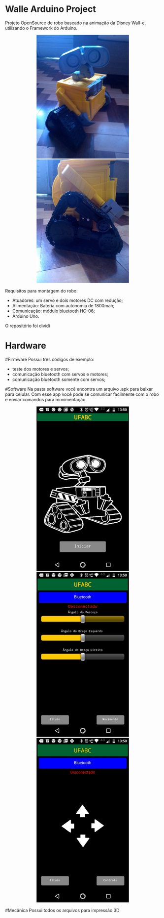 # Walle Arduino Project
Projeto OpenSource de robo baseado na animação da Disney Wall-e, utilizando o Framework do Arduino.
<p align="center">
  <img src="https://github.com/samillamacedo/wall-e/blob/master/Imagens/Overview.jpeg" width="300" alt="foto do app">
  <img src="https://github.com/samillamacedo/wall-e/blob/master/Imagens/ConjuntoEsteira.jpeg" width="300" alt="foto do app">
</p>

Requisitos para montagem do robo:
- Atuadores: um servo e dois motores DC com redução;
- Alimentação: Bateria com autonomia de 1800mah;
- Comunicação: módulo bluetooth HC-06;
- Arduino Uno.

O repositório foi dividi
# Hardware

#Firmware
Possui três códigos de exemplo: 
- teste dos motores e servos;
- comunicação bluetooth com servos e motores;
- comunicação bluetooth somente com servos;

#Software
Na pasta software você encontra um arquivo .apk para baixar para celular. Com esse app você pode se comunicar facilmente com o robo e enviar comandos para movimentação.

<p align="center">
  <img src="https://github.com/samillamacedo/wall-e/blob/master/Imagens/AppScreen.jpeg" width="300" alt="foto do app">
  <img src="https://github.com/samillamacedo/wall-e/blob/master/Imagens/appScreenServo.jpeg" width="300" alt="foto do app">
  <img src="https://github.com/samillamacedo/wall-e/blob/master/Imagens/appScreenMotor.jpeg" width="300" alt="foto do app">
</p>

#Mecânica
Possui todos os arquivos para impressão 3D

